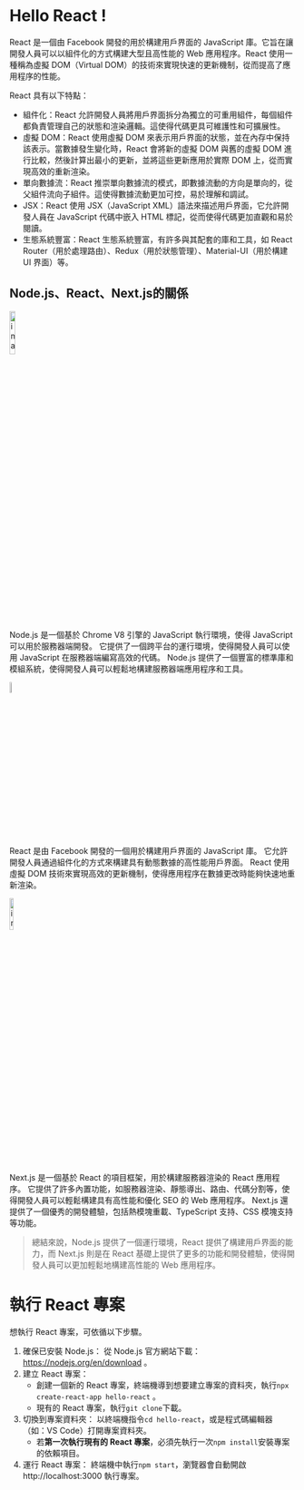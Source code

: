 # Hello React !
React 是一個由 Facebook 開發的用於構建用戶界面的 JavaScript 庫。它旨在讓開發人員可以以組件化的方式構建大型且高性能的 Web 應用程序。React 使用一種稱為虛擬 DOM（Virtual DOM）的技術來實現快速的更新機制，從而提高了應用程序的性能。

React 具有以下特點：
* 組件化：React 允許開發人員將用戶界面拆分為獨立的可重用組件，每個組件都負責管理自己的狀態和渲染邏輯。這使得代碼更具可維護性和可擴展性。
* 虛擬 DOM：React 使用虛擬 DOM 來表示用戶界面的狀態，並在內存中保持該表示。當數據發生變化時，React 會將新的虛擬 DOM 與舊的虛擬 DOM 進行比較，然後計算出最小的更新，並將這些更新應用於實際 DOM 上，從而實現高效的重新渲染。
* 單向數據流：React 推崇單向數據流的模式，即數據流動的方向是單向的，從父組件流向子組件。這使得數據流動更加可控，易於理解和調試。
* JSX：React 使用 JSX（JavaScript XML）語法來描述用戶界面，它允許開發人員在 JavaScript 代碼中嵌入 HTML 標記，從而使得代碼更加直觀和易於閱讀。
* 生態系統豐富：React 生態系統豐富，有許多與其配套的庫和工具，如 React Router（用於處理路由）、Redux（用於狀態管理）、Material-UI（用於構建 UI 界面）等。

## Node.js、React、Next.js的關係
<img src="https://upload.wikimedia.org/wikipedia/commons/7/7e/Node.js_logo_2015.svg" alt="image" width="14%" height="auto">

Node.js 是一個基於 Chrome V8 引擎的 JavaScript 執行環境，使得 JavaScript 可以用於服務器端開發。
它提供了一個跨平台的運行環境，使得開發人員可以使用 JavaScript 在服務器端編寫高效的代碼。
Node.js 提供了一個豐富的標準庫和模組系統，使得開發人員可以輕鬆地構建服務器端應用程序和工具。

<img src="https://upload.wikimedia.org/wikipedia/commons/thumb/3/30/React_Logo_SVG.svg/512px-React_Logo_SVG.svg.png" alt="image" width="7%" height="auto">

React 是由 Facebook 開發的一個用於構建用戶界面的 JavaScript 庫。
它允許開發人員通過組件化的方式來構建具有動態數據的高性能用戶界面。
React 使用虛擬 DOM 技術來實現高效的更新機制，使得應用程序在數據更改時能夠快速地重新渲染。

<img src="https://upload.wikimedia.org/wikipedia/commons/8/8e/Nextjs-logo.svg" alt="image" width="12%" height="auto">

Next.js 是一個基於 React 的項目框架，用於構建服務器渲染的 React 應用程序。
它提供了許多內置功能，如服務器渲染、靜態導出、路由、代碼分割等，使得開發人員可以輕鬆構建具有高性能和優化 SEO 的 Web 應用程序。
Next.js 還提供了一個優秀的開發體驗，包括熱模塊重載、TypeScript 支持、CSS 模塊支持等功能。

> 總結來說，Node.js 提供了一個運行環境，React 提供了構建用戶界面的能力，而 Next.js 則是在 React 基礎上提供了更多的功能和開發體驗，使得開發人員可以更加輕鬆地構建高性能的 Web 應用程序。

# 執行 React 專案
想執行 React 專案，可依循以下步驟。
1. 確保已安裝 Node.js：
從 Node.js 官方網站下載：https://nodejs.org/en/download 。
2. 建立 React 專案：
    * 創建一個新的 React 專案，終端機導到想要建立專案的資料夾，執行`npx create-react-app hello-react` 。
    * 現有的 React 專案，執行`git clone`下載。
3. 切換到專案資料夾：
以終端機指令`cd hello-react`，或是程式碼編輯器（如：VS Code）打開專案資料夾。
    * 若**第一次執行現有的 React 專案**，必須先執行一次`npm install`安裝專案的依賴項目。
4. 運行 React 專案：
終端機中執行`npm start`，瀏覽器會自動開啟 http://localhost:3000 執行專案。
